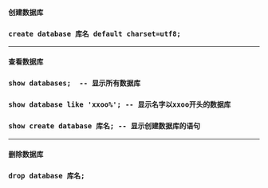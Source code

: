 #### 创建数据库

### `create database 库名 default charset=utf8;`

---

#### 查看数据库

### `show databases;  -- 显示所有数据库`

### `show database like 'xxoo%'; -- 显示名字以xxoo开头的数据库`

### `show create database 库名; -- 显示创建数据库的语句`

---

#### 删除数据库

### `drop database 库名;`



